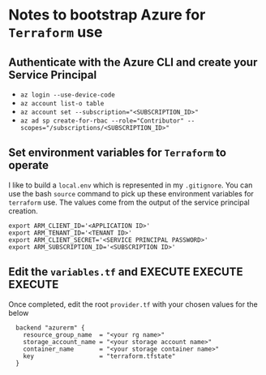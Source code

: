 # **Notes to bootstrap Azure for `Terraform` use**

## **Authenticate with the Azure CLI and create your Service Principal**
* `az login --use-device-code`
* `az account list-o table`
* `az account set --subscription="<SUBSCRIPTION_ID>"`
* `az ad sp create-for-rbac --role="Contributor" --scopes="/subscriptions/<SUBSCRIPTION_ID>"`

## **Set environment variables for `Terraform` to operate**
I like to build a `local.env` which is represented in my `.gitignore`. You can use the bash `source` command to pick up these environment variables for `terraform` use. The values come from the output of the service principal creation. 

```
export ARM_CLIENT_ID='<APPLICATION ID>'
export ARM_TENANT_ID='<TENANT ID>'
export ARM_CLIENT_SECRET='<SERVICE PRINCIPAL PASSWORD>'
export ARM_SUBSCRIPTION_ID='<SUBSCRIPTION ID>'
```

## **Edit the `variables.tf` and EXECUTE EXECUTE EXECUTE**

Once completed, edit the root `provider.tf` with your chosen values for the below

```
  backend "azurerm" {
    resource_group_name  = "<your rg name>"
    storage_account_name = "<your storage account name>"
    container_name       = "<your storage container name>"
    key                  = "terraform.tfstate"
  }
```
